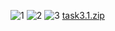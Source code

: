 ![1](https://user-images.githubusercontent.com/33382505/142785978-2b5d1dac-f3cd-49a6-b817-5ea8a0964529.png)
![2](https://user-images.githubusercontent.com/33382505/142785979-5d230686-1a62-4df7-b4e1-3ba7eb1e6db2.png)
![3](https://user-images.githubusercontent.com/33382505/142785980-c8f6e14d-4713-4677-91cd-e89a75091c2d.png)
[task3.1.zip](https://github.com/LeonovVadym/DevOps_online_Kharkiv_2021Q4/files/7577517/task3.1.zip)

